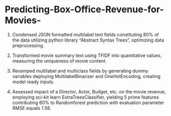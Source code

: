 # Predicting-Box-Office-Revenue-for-Movies-

1) Condensed JSON formatted multilabel text fields constituting 80% of the data utilizing python library “Abstract Syntax Trees”, optimizing data preprocessing.  

2) Transformed movie summary text using TFIDF into quantitative values, measuring the uniqueness of movie content.

3) Revamped multilabel and multiclass fields by generating dummy variables deploying MultilabelBinarizer and OneHotEncoding, creating model ready inputs. 

4) Assessed impact of a Director, Actor, Budget, etc. on the movie revenue, employing sci-kit learn ExtraTreesClassifier, yielding 5 prime features contributing 60% to Randomforest prediction with evaluation parameter RMSE equals 1.58.
